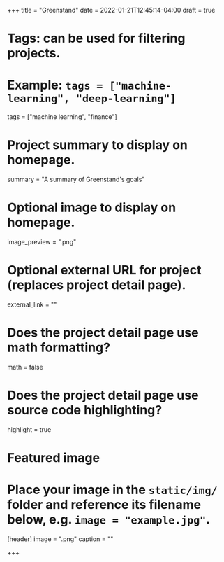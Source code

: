 +++
title = "Greenstand"
date = 2022-01-21T12:45:14-04:00
draft = true

# Tags: can be used for filtering projects.
# Example: `tags = ["machine-learning", "deep-learning"]`
tags = ["machine learning", "finance"]

# Project summary to display on homepage.
summary = "A summary of Greenstand's goals"

# Optional image to display on homepage.
image_preview = ".png"

# Optional external URL for project (replaces project detail page).
external_link = ""

# Does the project detail page use math formatting?
math = false

# Does the project detail page use source code highlighting?
highlight = true

# Featured image
# Place your image in the `static/img/` folder and reference its filename below, e.g. `image = "example.jpg"`.
[header]
image = ".png"
caption = ""

+++
